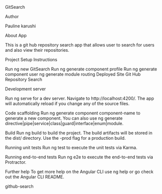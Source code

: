 GitSearch

Author

Pauline karushi

About App

This is a git hub repository search app that allows user to search for users and also view their repositories.

Project Setup Instructions

Run ng new GitSearch
Run ng generate component profile
Run ng generate component user
ng generate module routing
Deployed Site
Git Hub Repository Search

Development server

Run ng serve for a dev server. Navigate to http://localhost:4200/. The app will automatically reload if you change any of the source files.

Code scaffolding
Run ng generate component component-name to generate a new component. You can also use ng generate directive|pipe|service|class|guard|interface|enum|module.

Build
Run ng build to build the project. The build artifacts will be stored in the dist/ directory. Use the -prod flag for a production build.

Running unit tests
Run ng test to execute the unit tests via Karma.

Running end-to-end tests
Run ng e2e to execute the end-to-end tests via Protractor.

Further help
To get more help on the Angular CLI use ng help or go check out the Angular CLI README.

github-search
